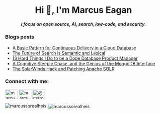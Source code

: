 <h1 align="center">Hi 👋, I'm Marcus Eagan</h1>
<h5 align="center">I focus on open source, AI, search, low-code, and security.</h3>

### Blogs posts
<!-- BLOG-POST-LIST:START -->
* [A Basic Pattern for Continuous Delivery in a Cloud Database](https://marcussorealheis.medium.com/patterns-for-schema-cd-in-a-cloud-db-6abf30c6fbb8)
* [The Future of Search is Semantic and Lexical](https://marcussorealheis.medium.com/the-future-of-search-is-semantic-and-lexical-e55cc9973b63)
* [13 Hard Things I Do to be a Dope Database Product Manager](https://marcussorealheis.medium.com/13-hard-things-i-do-to-be-a-dope-database-product-manager-7064768505f8)
* [A Cognitive Steeple Chase, and the Genius of the MongoDB Interface](https://marcussorealheis.medium.com/a-cognitive-steeple-chase-and-the-genius-of-the-mongodb-interface-f21a5680bcff)
* [The SolarWinds Hack and Patching Apache SOLR](https://marcussorealheis.medium.com/the-solarwinds-hack-and-solr-13649-a-patch-i-wrote-while-listening-to-gucci-mane-96c1b4b84525)

<!-- BLOG-POST-LIST:END -->

<h3 align="left">Connect with me:</h3>
<p align="left">
<a href="https://twitter.com/marcusforpeace" target="blank"><img align="center" src="https://raw.githubusercontent.com/rahuldkjain/github-profile-readme-generator/master/src/images/icons/Social/twitter.svg" alt="marcusforpeace" height="30" width="40" /></a>
<a href="https://linkedin.com/in/marcuseagan" target="blank"><img align="center" src="https://raw.githubusercontent.com/rahuldkjain/github-profile-readme-generator/master/src/images/icons/Social/linked-in-alt.svg" alt="marcuseagan" height="30" width="40" /></a>
<a href="https://medium.com/@marcussorealheis" target="blank"><img align="center" src="https://raw.githubusercontent.com/rahuldkjain/github-profile-readme-generator/master/src/images/icons/Social/medium.svg" alt="@marcussorealheis" height="30" width="40" /></a>
</p>

<p><img align="left" src="https://github-readme-stats.vercel.app/api/top-langs?username=marcussorealheis&show_icons=true&locale=en&layout=compact" alt="marcussorealheis" /></p>

<p>&nbsp;<img align="center" src="https://github-readme-stats.vercel.app/api?username=marcussorealheis&show_icons=true&locale=en" alt="marcussorealheis" /></p>
